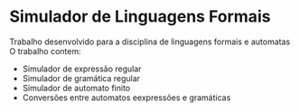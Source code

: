 # Simulador de Linguagens Formais

Trabalho desenvolvido para a disciplina de linguagens formais e automatas
<br/>O trabalho contem:
 - Simulador de expressão regular
 - Simulador de gramática regular
 - Simulador de automato finito
 - Conversões entre automatos eexpressões e gramáticas
